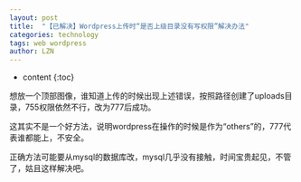 ```yaml
---
layout: post
title:  "【已解决】Wordpress上传时“是否上级目录没有写权限”解决办法" 
categories: technology
tags: web wordpress
author: LZN
---
```


* content
{:toc}

想放一个顶部图像，谁知道上传的时候出现上述错误，按照路径创建了uploads目录，755权限依然不行，改为777后成功。

这其实不是一个好方法，说明wordpress在操作的时候是作为“others”的，777代表谁都能上，不安全。

正确方法可能要从mysql的数据库改，mysql几乎没有接触，时间宝贵起见，不管了，姑且这样解决吧。
